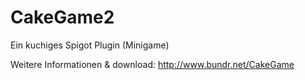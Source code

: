 # CakeGame2
Ein kuchiges Spigot Plugin (Minigame)

Weitere Informationen & download: http://www.bundr.net/CakeGame

